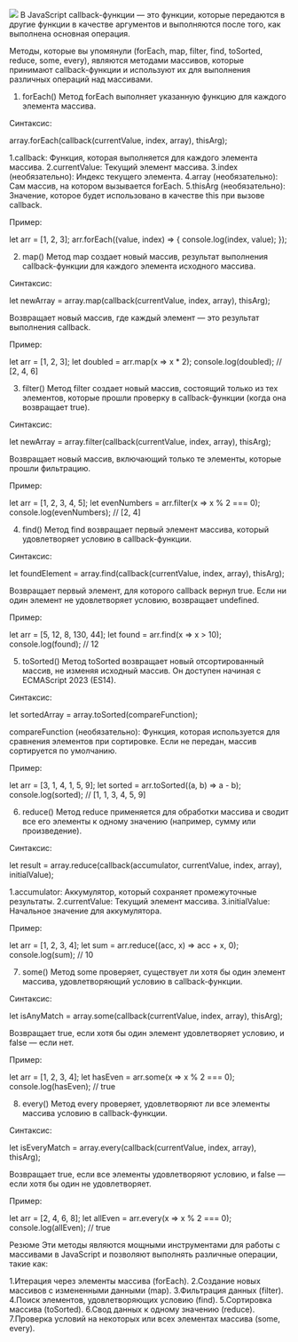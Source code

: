 ![](https://encrypted-tbn0.gstatic.com/images?q=tbn:ANd9GcRViJkYHoBwBUvDYUW0MEOXlg6o3PXxkYYmlg&s)
В JavaScript callback-функции — это функции, которые передаются в другие функции в качестве аргументов и выполняются после того, как выполнена основная операция.

Методы, которые вы упомянули (forEach, map, filter, find, toSorted, reduce, some, every), являются методами массивов, которые принимают callback-функции и используют их для выполнения различных операций над массивами.

1. forEach()
Метод forEach выполняет указанную функцию для каждого элемента массива.

Синтаксис:

array.forEach(callback(currentValue, index, array), thisArg);

1.callback: Функция, которая выполняется для каждого элемента массива.
2.currentValue: Текущий элемент массива.
3.index (необязательно): Индекс текущего элемента.
4.array (необязательно): Сам массив, на котором вызывается forEach.
5.thisArg (необязательно): Значение, которое будет использовано в качестве this при вызове callback.

Пример:

let arr = [1, 2, 3];
arr.forEach((value, index) => {
  console.log(index, value);
});


2. map()
Метод map создает новый массив, результат выполнения callback-функции для каждого элемента исходного массива.

Синтаксис:

let newArray = array.map(callback(currentValue, index, array), thisArg);


Возвращает новый массив, где каждый элемент — это результат выполнения callback.

Пример:

let arr = [1, 2, 3];
let doubled = arr.map(x => x * 2);
console.log(doubled); // [2, 4, 6]


3. filter()
Метод filter создает новый массив, состоящий только из тех элементов, которые прошли проверку в callback-функции (когда она возвращает true).

Синтаксис:

let newArray = array.filter(callback(currentValue, index, array), thisArg);

Возвращает новый массив, включающий только те элементы, которые прошли фильтрацию.

Пример:

let arr = [1, 2, 3, 4, 5];
let evenNumbers = arr.filter(x => x % 2 === 0);
console.log(evenNumbers); // [2, 4]

4. find()
Метод find возвращает первый элемент массива, который удовлетворяет условию в callback-функции.

Синтаксис:

let foundElement = array.find(callback(currentValue, index, array), thisArg);

Возвращает первый элемент, для которого callback вернул true. Если ни один элемент не удовлетворяет условию, возвращает undefined.

Пример:

let arr = [5, 12, 8, 130, 44];
let found = arr.find(x => x > 10);
console.log(found); // 12

5. toSorted()
Метод toSorted возвращает новый отсортированный массив, не изменяя исходный массив. Он доступен начиная с ECMAScript 2023 (ES14).

Синтаксис:

let sortedArray = array.toSorted(compareFunction);

compareFunction (необязательно): Функция, которая используется для сравнения элементов при сортировке. Если не передан, массив сортируется по умолчанию.

Пример:

let arr = [3, 1, 4, 1, 5, 9];
let sorted = arr.toSorted((a, b) => a - b);
console.log(sorted); // [1, 1, 3, 4, 5, 9]

6. reduce()
Метод reduce применяется для обработки массива и сводит все его элементы к одному значению (например, сумму или произведение).

Синтаксис:

let result = array.reduce(callback(accumulator, currentValue, index, array), initialValue);


1.accumulator: Аккумулятор, который сохраняет промежуточные результаты.
2.currentValue: Текущий элемент массива.
3.initialValue: Начальное значение для аккумулятора.

Пример:

let arr = [1, 2, 3, 4];
let sum = arr.reduce((acc, x) => acc + x, 0);
console.log(sum); // 10

7. some()
Метод some проверяет, существует ли хотя бы один элемент массива, удовлетворяющий условию в callback-функции.

Синтаксис:

let isAnyMatch = array.some(callback(currentValue, index, array), thisArg);

Возвращает true, если хотя бы один элемент удовлетворяет условию, и false — если нет.

Пример:

let arr = [1, 2, 3, 4];
let hasEven = arr.some(x => x % 2 === 0);
console.log(hasEven); // true

8. every()
Метод every проверяет, удовлетворяют ли все элементы массива условию в callback-функции.

Синтаксис:

let isEveryMatch = array.every(callback(currentValue, index, array), thisArg);


Возвращает true, если все элементы удовлетворяют условию, и false — если хотя бы один не удовлетворяет.

Пример:

let arr = [2, 4, 6, 8];
let allEven = arr.every(x => x % 2 === 0);
console.log(allEven); // true


Резюме
Эти методы являются мощными инструментами для работы с массивами в JavaScript и позволяют выполнять различные операции, такие как:

1.Итерация через элементы массива (forEach).
2.Создание новых массивов с измененными данными (map).
3.Фильтрация данных (filter).
4.Поиск элементов, удовлетворяющих условию (find).
5.Сортировка массива (toSorted).
6.Свод данных к одному значению (reduce).
7.Проверка условий на некоторых или всех элементах массива (some, every).



